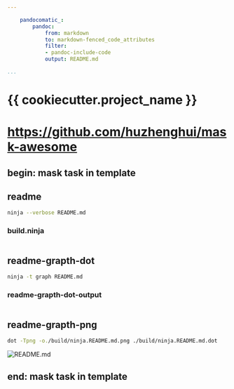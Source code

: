 ```yaml
---

    pandocomatic_:
        pandoc:
            from: markdown
            to: markdown-fenced_code_attributes
            filter:
            - pandoc-include-code
            output: README.md

...
```


# {{ cookiecutter.project_name }}

# https://github.com/huzhenghui/mask-awesome

## begin: mask task in template

## readme

```bash
ninja --verbose README.md
```

### build.ninja

```{.ninja include=./build.ninja}

```

## readme-grapth-dot

```bash
ninja -t graph README.md
```

### readme-grapth-dot-output

```{.dot include=./build/ninja.README.md.dot}

```

## readme-grapth-png

```bash
dot -Tpng -o./build/ninja.README.md.png ./build/ninja.README.md.dot
```

![README.md](./build/ninja.README.md.png)

## end: mask task in template
